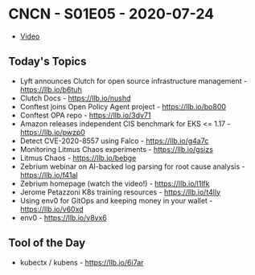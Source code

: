 # CNCN - S01E05 - 2020-07-24

- [Video](https://youtu.be/VWeQTSFfOKE)

## Today's Topics

- Lyft announces Clutch for open source infrastructure management - https://llb.io/b6tuh
- Clutch Docs - https://llb.io/nushd
- Conftest joins Open Policy Agent project - https://llb.io/bo800
- Conftest OPA repo - https://llb.io/3dv71
- Amazon releases independent CIS benchmark for EKS <= 1.17 - https://llb.io/pwzp0
- Detect CVE-2020-8557 using Falco - https://llb.io/g4a7c
- Monitoring Litmus Chaos experiments - https://llb.io/gsizs
- Litmus Chaos - https://llb.io/bebge
- Zebrium webinar on AI-backed log parsing for root cause analysis - https://llb.io/f41al
- Zebrium homepage (watch the video!) - https://llb.io/l1lfk
- Jerome Petazzoni K8s training resources - https://llb.io/t4lly
- Using env0 for GitOps and keeping money in your wallet - https://llb.io/v60xd
- env0 - https://llb.io/y8vx6

## Tool of the Day

- kubectx / kubens - https://llb.io/6i7ar
